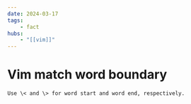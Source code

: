 ```yaml
---
date: 2024-03-17
tags:
    - fact
hubs:
    - "[[vim]]"
---
```


# Vim match word boundary


```
Use \< and \> for word start and word end, respectively.
```
